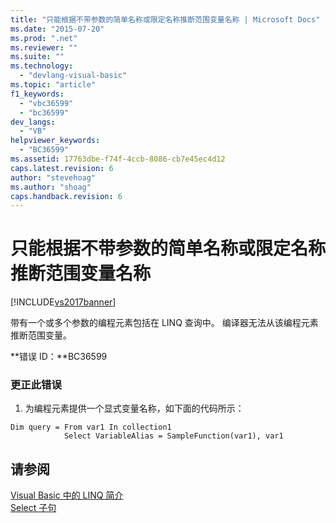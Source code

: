 ```yaml
---
title: "只能根据不带参数的简单名称或限定名称推断范围变量名称 | Microsoft Docs"
ms.date: "2015-07-20"
ms.prod: ".net"
ms.reviewer: ""
ms.suite: ""
ms.technology: 
  - "devlang-visual-basic"
ms.topic: "article"
f1_keywords: 
  - "vbc36599"
  - "bc36599"
dev_langs: 
  - "VB"
helpviewer_keywords: 
  - "BC36599"
ms.assetid: 17763dbe-f74f-4ccb-8086-cb7e45ec4d12
caps.latest.revision: 6
author: "stevehoag"
ms.author: "shoag"
caps.handback.revision: 6
---
```

# 只能根据不带参数的简单名称或限定名称推断范围变量名称
[!INCLUDE[vs2017banner](../../../visual-basic/includes/vs2017banner.md)]

带有一个或多个参数的编程元素包括在 LINQ 查询中。  编译器无法从该编程元素推断范围变量。  
  
 **错误 ID：**BC36599  
  
### 更正此错误  
  
1.  为编程元素提供一个显式变量名称，如下面的代码所示：  
  
```  
Dim query = From var1 In collection1   
            Select VariableAlias = SampleFunction(var1), var1  
```  
  
## 请参阅  
 [Visual Basic 中的 LINQ 简介](../../../visual-basic/programming-guide/language-features/linq/introduction-to-linq.md)   
 [Select 子句](../../../visual-basic/language-reference/queries/select-clause.md)